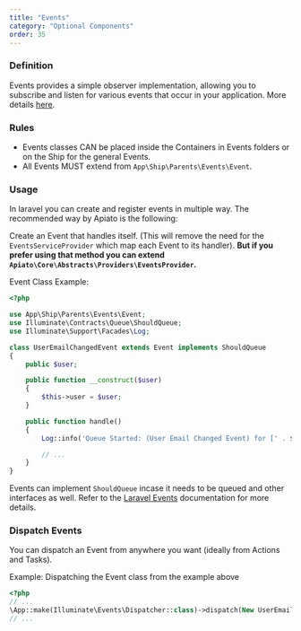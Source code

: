 ```yaml
---
title: "Events"
category: "Optional Components"
order: 35
---
```


### Definition

Events provides a simple observer implementation, allowing you to subscribe and listen for various events that occur in your application. More details [here](https://laravel.com/docs/events).

### Rules

- Events classes CAN be placed inside the Containers in Events folders or on the Ship for the general Events.
- All Events MUST extend from `App\Ship\Parents\Events\Event`.

### Usage

In laravel you can create and register events in multiple way. The recommended way by Apiato is the following:

Create an Event that handles itself. (This will remove the need for the `EventsServiceProvider` which map each Event to its handler). 
**But if you prefer using that method you can extend `Apiato\Core\Abstracts\Providers\EventsProvider`.**

Event Class Example: 

```php
<?php

use App\Ship\Parents\Events\Event;
use Illuminate\Contracts\Queue\ShouldQueue;
use Illuminate\Support\Facades\Log;

class UserEmailChangedEvent extends Event implements ShouldQueue
{
    public $user;

    public function __construct($user)
    {
        $this->user = $user;
    }

    public function handle()
    {
        Log::info('Queue Started: (User Email Changed Event) for [' . $this->user->getHashedKey() . '] new email ' . $this->user->email);

        // ...
    }
}
```  

Events can implement `ShouldQueue` incase it needs to be queued and other interfaces as well. Refer to the [Laravel Events](https://laravel.com/docs/events) documentation for more details.  

### Dispatch Events

You can dispatch an Event from anywhere you want (ideally from Actions and Tasks).

Example: Dispatching the Event class from the example above
```php
<?php
// ...
\App::make(Illuminate\Events\Dispatcher::class)->dispatch(New UserEmailChangedEvent($user));
// ...
```
